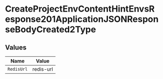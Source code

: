 # CreateProjectEnvContentHintEnvsResponse201ApplicationJSONResponseBodyCreated2Type


## Values

| Name       | Value      |
| ---------- | ---------- |
| `RedisUrl` | redis-url  |